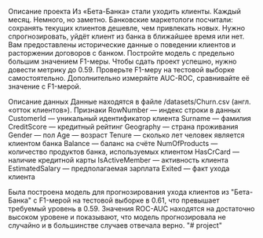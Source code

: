 Описание проекта
Из «Бета-Банка» стали уходить клиенты. Каждый месяц. Немного, но заметно. Банковские маркетологи посчитали: сохранять текущих клиентов дешевле, чем привлекать новых. Нужно спрогнозировать, уйдёт клиент из банка в ближайшее время или нет. Вам предоставлены исторические данные о поведении клиентов и расторжении договоров с банком. 
Постройте модель с предельно большим значением F1-меры. Чтобы сдать проект успешно, нужно довести метрику до 0.59. Проверьте F1-меру на тестовой выборке самостоятельно. Дополнительно измеряйте AUC-ROC, сравнивайте её значение с F1-мерой. 

Описание данных 
Данные находятся в файле /datasets/Churn.csv (англ. «отток клиентов»). 
Признаки RowNumber — индекс строки в данных
CustomerId — уникальный идентификатор клиента 
Surname — фамилия 
CreditScore — кредитный рейтинг 
Geography — страна проживания 
Gender — пол 
Age — возраст 
Tenure — сколько лет человек является клиентом банка 
Balance — баланс на счёте 
NumOfProducts — количество продуктов банка, используемых клиентом 
HasCrCard — наличие кредитной карты 
IsActiveMember — активность клиента 
EstimatedSalary — предполагаемая зарплата 
Exited — факт ухода клиента

Была построена модель для прогнозирования ухода клиентов из "Бета-Банка" с F1-мерой на тестовой выборке в 0.61, что превышает требуемый уровень в 0.59. Значения ROC-AUC находятся на достаточно высоком уровене и показывают, что модель прогнозировала не случайно и в большинстве случаев отвечала верно.
"# project" 
